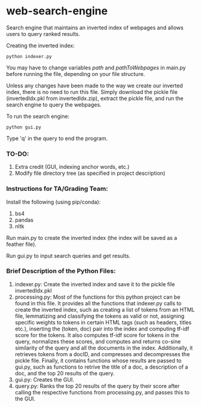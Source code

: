 # web-search-engine
Search engine that maintains an inverted index of webpages and allows users to query ranked results.

Creating the inverted index:
~~~
python indexer.py
~~~
You may have to change variables *path* and *pathToWebpages* in main.py before running the file, depending on your file structure.

Unless any changes have been made to the way we create our inverted index, there is no need to run this file. Simply download the pickle file (invertedIdx.pkl from invertedIdx.zip), extract the pickle file, and run the search engine to query the webpages.

To run the search engine: 
~~~
python gui.py
~~~
Type 'q' in the query to end the program.


### TO-DO:
1. Extra credit (GUI, indexing anchor words, etc.)
2. Modify file directory tree (as specified in project description)


### Instructions for TA/Grading Team:

Install the following (using pip/conda):
1. bs4
2. pandas
3. nltk

Run main.py to create the inverted index (the index will be saved as a feather file).

Run gui.py to input search queries and get results.

### Brief Description of the Python Files:

1. indexer.py:     Create the inverted index and save it to the pickle file invertedIdx.pkl
2. processing.py:  Most of the functions for this python project can be found in this file. It provides all the functions that indexer.py calls to create the 
                   inverted index, such as creating a list of tokens from an HTML file, lemmatizing and classifying the tokens as valid or not, assigning specific 
                   weights to tokens in certain HTML tags (such as headers, titles etc.), inserting the (token, doc) pair into the index and computing tf-idf score 
                   for the tokens.  It also computes tf-idf score for tokens in the query, normalizes these scores, and computes and returns co-sine similarity of 
                   the query and all the documents in the index. Additionally, it retrieves tokens from a docID, and compresses and decompresses the pickle file. 
                   Finally, it contains functions whose results are passed to gui.py, such as functions to retrive the title of a doc, a description of a doc, and 
                   the top 20 results of the query.
3. gui.py:         Creates the GUI.
4. query.py:       Ranks the top 20 results of the query by their score after calling the respective functions from processing.py, and passes this to the GUI.
